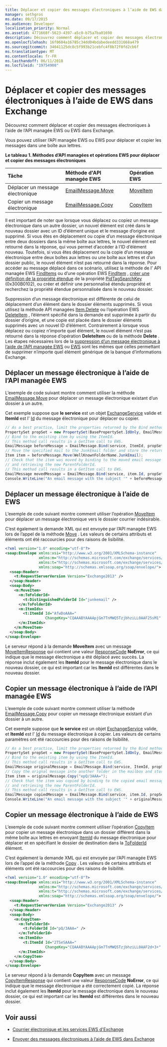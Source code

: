 ```yaml
---
title: Déplacer et copier des messages électroniques à l’aide de EWS dans Exchange
manager: sethgros
ms.date: 09/17/2015
ms.audience: Developer
localization_priority: Normal
ms.assetid: 4771668f-5623-4397-a5c0-b75a7ba01698
description: Découvrez comment déplacer et copier des messages électroniques à l’aide de l’API managée EWS ou EWS dans Exchange.
ms.openlocfilehash: 16f0604a16785c34dd04bdabedeedd331668a479
ms.sourcegitcommit: 34041125dc8c5f993b21cebfc4f8b72f0fd2cb6f
ms.translationtype: MT
ms.contentlocale: fr-FR
ms.lasthandoff: 06/11/2018
ms.locfileid: "19754908"
---
```

# <a name="move-and-copy-email-messages-by-using-ews-in-exchange"></a>Déplacer et copier des messages électroniques à l’aide de EWS dans Exchange

Découvrez comment déplacer et copier des messages électroniques à l’aide de l’API managée EWS ou EWS dans Exchange.
  
Vous pouvez utiliser l’API managée EWS ou EWS pour déplacer et copier les messages dans une boîte aux lettres.
  
**Le tableau 1. Méthodes d’API managées et opérations EWS pour déplacer et copier des messages électroniques**

|**Tâche**|**Méthode d'API managée EWS**|**Opération EWS**|
|:-----|:-----|:-----|
|Déplacer un message électronique  <br/> |[EmailMessage.Move](http://msdn.microsoft.com/en-us/library/office/microsoft.exchange.webservices.data.emailmessage.move%28v=exchg.80%29.aspx) <br/> |[MoveItem](http://msdn.microsoft.com/library/dcf40fa7-7796-4a5c-bf5b-7a509a18d208%28Office.15%29.aspx) <br/> |
|Copier un message électronique  <br/> |[EmailMessage.Copy](http://msdn.microsoft.com/en-us/library/office/microsoft.exchange.webservices.data.emailmessage.copy%28v=exchg.80%29.aspx) <br/> |[CopyItem](http://msdn.microsoft.com/library/bcc68f9e-d511-4c29-bba6-ed535524624a%28Office.15%29.aspx) <br/> |
   
Il est important de noter que lorsque vous déplacez ou copiez un message électronique dans un autre dossier, un nouvel élément est créé dans le nouveau dossier avec un ID d’élément unique et le message d’origine est supprimé. Si vous êtes en déplacement ou copie d’un message électronique entre deux dossiers dans la même boîte aux lettres, le nouvel élément est retourné dans la réponse, qui vous permet d’accéder à l’ID d’élément nouveau. Toutefois, si vous êtes déplacement ou la copie d’un message électronique entre deux boîtes aux lettres ou une boîte aux lettres et d’un dossier public, le nouvel élément n’est pas retourné dans la réponse. Pour accéder au message déplacé dans ce scénario, utilisez la méthode de l' API managée EWS [FindItems](http://msdn.microsoft.com/en-us/library/microsoft.exchange.webservices.data.exchangeservice.finditems%28v=exchg.80%29.aspx) ou d’une opération EWS [FindItem](http://msdn.microsoft.com/library/ebad6aae-16e7-44de-ae63-a95b24539729%28Office.15%29.aspx) , [créer une définition de la propriété étendue](properties-and-extended-properties-in-ews-in-exchange.md) de la propriété [PidTagSearchKey](http://msdn.microsoft.com/en-us/library/cc839918.aspx) (0x300B0102), ou créer et définir une personnalisé étendu propriété et recherchez la propriété étendue personnalisée dans le nouveau dossier. 
  
Suppression d’un message électronique est différente de celui de déplacement d’un élément dans le dossier éléments supprimés. Si vous utilisez la méthode API managées [Item.Delete](http://msdn.microsoft.com/en-us/library/office/dd635072%28v=exchg.80%29.aspx) ou l’opération EWS [DeleteItem](http://msdn.microsoft.com/library/3e26c416-fa12-476e-bfd2-5c1f4bb7b348%28Office.15%29.aspx) , l’élément spécifié dans la demande est supprimée à partir du dossier d’origine, et une copie est placée dans le dossier éléments supprimés avec un nouvel ID d’élément. Contrairement à lorsque vous déplacez ou copiez n’importe quel élément, le nouvel élément n’est pas retourné dans la réponse d’opération **DeleteItem** ou de la méthode **Delete** . Les étapes nécessaires lors de la [suppression d’un message électronique à l’aide de l’API managée EWS](how-to-work-with-exchange-mailbox-items-by-using-ews-in-exchange.md#bk_deleteewsma) ou [EWS](how-to-work-with-exchange-mailbox-items-by-using-ews-in-exchange.md#bk_deleteews) sont les mêmes que celles permettant de supprimer n’importe quel élément générique de la banque d’informations Exchange. 
  
## <a name="move-an-email-message-by-using-the-ews-managed-api"></a>Déplacer un message électronique à l’aide de l’API managée EWS
<a name="bk_moveewsma"> </a>

L’exemple de code suivant montre comment utiliser la méthode [EmailMessage.Move](http://msdn.microsoft.com/en-us/library/office/microsoft.exchange.webservices.data.emailmessage.move%28v=exchg.80%29.aspx) pour déplacer un message électronique existant d’un dossier à un autre. 
  
Cet exemple suppose que **le service** est un objet [ExchangeService](http://msdn.microsoft.com/en-us/library/microsoft.exchange.webservices.data.exchangeservice%28v=exchg.80%29.aspx) valide et **ItemId** est l' [Id](http://msdn.microsoft.com/en-us/library/office/microsoft.exchange.webservices.data.item.id%28v=exchg.80%29.aspx) du message électronique pour déplacer ou copier. 
  
```cs
// As a best practice, limit the properties returned by the Bind method to only those that are required.
PropertySet propSet = new PropertySet(BasePropertySet.IdOnly, EmailMessageSchema.Subject, EmailMessageSchema.ParentFolderId);
// Bind to the existing item by using the ItemId.
// This method call results in a GetItem call to EWS.
EmailMessage beforeMessage = EmailMessage.Bind(service, ItemId, propSet);
// Move the specified mail to the JunkEmail folder and store the returned item.
Item item = beforeMessage.Move(WellKnownFolderName.JunkEmail);
// Check that the item was moved by binding to the moved email message 
// and retrieving the new ParentFolderId.
// This method call results in a GetItem call to EWS.
EmailMessage movedMessage = EmailMessage.Bind(service, item.Id, propSet);
Console.WriteLine("An email message with the subject '" + beforeMessage.Subject + "' has been moved from the '" + beforeMessage.ParentFolderId + "' folder to the '" + movedMessage.ParentFolderId + "' folder.");
```

## <a name="move-an-email-message-by-using-ews"></a>Déplacer un message électronique à l’aide de EWS
<a name="bk_moveews"> </a>

L’exemple de code suivant montre comment utiliser l’opération [MoveItem](http://msdn.microsoft.com/library/dcf40fa7-7796-4a5c-bf5b-7a509a18d208%28Office.15%29.aspx) pour déplacer un message électronique vers le dossier courrier indésirable. 
  
C’est également la demande XML qui est envoyée par l’API managée EWS lors de l’appel de la méthode [Move](http://msdn.microsoft.com/en-us/library/office/microsoft.exchange.webservices.data.emailmessage.move%28v=exchg.80%29.aspx) . Les valeurs de certains attributs et éléments ont été raccourcies pour des raisons de lisibilité. 
  
```XML
<?xml version="1.0" encoding="utf-8"?>
<soap:Envelope xmlns:xsi="http://www.w3.org/2001/XMLSchema-instance"
               xmlns:m="http://schemas.microsoft.com/exchange/services/2006/messages"
               xmlns:t="http://schemas.microsoft.com/exchange/services/2006/types"
               xmlns:soap="http://schemas.xmlsoap.org/soap/envelope/">
  <soap:Header>
    <t:RequestServerVersion Version="Exchange2013" />
  </soap:Header>
  <soap:Body>
    <m:MoveItem>
      <m:ToFolderId>
        <t:DistinguishedFolderId Id="junkemail" />
      </m:ToFolderId>
      <m:ItemIds>
        <t:ItemId Id="AfwDoAAA="
                  ChangeKey="CQAAABYAAAApjGm7TnMWQ5TzjbhziLL0AAF25sM1" />
      </m:ItemIds>
    </m:MoveItem>
  </soap:Body>
</soap:Envelope>
```

Le serveur répond à la demande **MoveItem** avec un message [MoveItemResponse](http://msdn.microsoft.com/library/77be5104-1e09-4d50-abec-4fadb3a230e5%28Office.15%29.aspx) qui contient une valeur [ResponseCode](http://msdn.microsoft.com/library/4b84d670-74c9-4d6d-84e7-f0a9f76f0d93%28Office.15%29.aspx) **NoError**, ce qui indique que le message électronique a été déplacé avec succès. La réponse inclut également les **ItemId** pour le message électronique dans le nouveau dossier, ce qui est important car les **ItemId** est différentes dans le nouveau dossier. 
  
## <a name="copy-an-email-message-by-using-the-ews-managed-api"></a>Copier un message électronique à l’aide de l’API managée EWS
<a name="bk_copyewsma"> </a>

L’exemple de code suivant montre comment utiliser la méthode [EmailMessage.Copy](http://msdn.microsoft.com/en-us/library/office/microsoft.exchange.webservices.data.emailmessage.copy%28v=exchg.80%29.aspx) pour copier un message électronique existant d’un dossier à un autre. 
  
Cet exemple suppose que **le service** est un objet [ExchangeService](http://msdn.microsoft.com/en-us/library/microsoft.exchange.webservices.data.exchangeservice%28v=exchg.80%29.aspx) valide, et **ItemId** est l' [Id](http://msdn.microsoft.com/en-us/library/office/microsoft.exchange.webservices.data.item.id%28v=exchg.80%29.aspx) du message électronique à copier. Les valeurs de certains paramètres ont été raccourcies pour des raisons de lisibilité. 
  
```cs
// As a best practice, limit the properties returned by the Bind method to only those that are required.
PropertySet propSet = new PropertySet(BasePropertySet.IdOnly, EmailMessageSchema.Subject, EmailMessageSchema.ParentFolderId);
// Bind to the existing item by using the ItemId.
// This method call results in a GetItem call to EWS.
EmailMessage originalMessage = EmailMessage.Bind(service, ItemId, propSet);
// Copy the orignal message into another folder in the mailbox and store the returned item.
Item item = originalMessage.Copy("epQ/3AAA=");
// Check that the item was copied by binding to the copied email message 
// and retrieving the new ParentFolderId.
// This method call results in a GetItem call to EWS.
EmailMessage copiedMessage = EmailMessage.Bind(service, item.Id, propSet);
Console.WriteLine("An email message with the subject '" + originalMessage.Subject + "' has been copied from the '" + originalMessage.ParentFolderId + "' folder to the '" + copiedMessage.ParentFolderId + "' folder.");
```

## <a name="copy-an-email-message-by-using-ews"></a>Copier un message électronique à l’aide de EWS
<a name="bk_copyews"> </a>

L’exemple de code suivant montre comment utiliser l’opération [CopyItem](http://msdn.microsoft.com/library/bcc68f9e-d511-4c29-bba6-ed535524624a%28Office.15%29.aspx) pour copier un message électronique dans un dossier différent dans la même boîte aux lettres en envoyant [ItemId](http://msdn.microsoft.com/library/3350b597-57a0-4961-8f44-8624946719b4%28Office.15%29.aspx) du message électronique pour déplacer et en spécifiant le dossier de destination dans la [ToFolderId ](http://msdn.microsoft.com/library/bd6a4265-ad40-43f6-bcc4-0bf5df4e984c%28Office.15%29.aspx)élément. 
  
C’est également la demande XML qui est envoyée par l’API managée EWS lors de l’appel de la méthode [Copy](http://msdn.microsoft.com/en-us/library/office/microsoft.exchange.webservices.data.emailmessage.copy%28v=exchg.80%29.aspx) . Les valeurs de certains attributs et éléments ont été raccourcies pour des raisons de lisibilité. 
  
```XML
<?xml version="1.0" encoding="utf-8"?>
<soap:Envelope xmlns:xsi="http://www.w3.org/2001/XMLSchema-instance"
               xmlns:m="http://schemas.microsoft.com/exchange/services/2006/messages"
               xmlns:t="http://schemas.microsoft.com/exchange/services/2006/types"
               xmlns:soap="http://schemas.xmlsoap.org/soap/envelope/">
  <soap:Header>
    <t:RequestServerVersion Version="Exchange2013" />
  </soap:Header>
  <soap:Body>
    <m:CopyItem>
      <m:ToFolderId>
        <t:FolderId Id="pQ/3AAA=" />
      </m:ToFolderId>
      <m:ItemIds>
        <t:ItemId Id="2TSeSAAA="
                  ChangeKey="CQAAABYAAAApjGm7TnMWQ5TzjbhziLL0AAF2d+3+" />
      </m:ItemIds>
    </m:CopyItem>
  </soap:Body>
</soap:Envelope>
```

Le serveur répond à la demande **CopyItem** avec un message [CopyItemResponse](http://msdn.microsoft.com/library/ae402bc1-4589-45e0-a929-f368c916a7e4%28Office.15%29.aspx) qui contient une valeur [ResponseCode](http://msdn.microsoft.com/library/4b84d670-74c9-4d6d-84e7-f0a9f76f0d93%28Office.15%29.aspx) **NoError**, ce qui indique que le message électronique a été correctement copié. La réponse inclut également les **ItemId** pour le message électronique dans le nouveau dossier, ce qui est important car les **ItemId** est différentes dans le nouveau dossier. 
  
## <a name="see-also"></a>Voir aussi


- [Courrier électronique et les services EWS d'Exchange](email-and-ews-in-exchange.md)
    
- [Envoyer des messages électroniques à l’aide de EWS dans Exchange](how-to-send-email-messages-by-using-ews-in-exchange.md)
    

